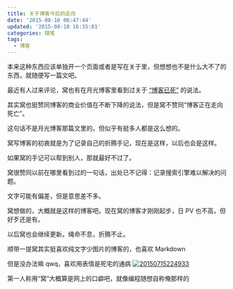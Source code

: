 ```yaml
---
title: 关于博客今后的走向
date: '2015-08-10 06:47:44'
updated: '2015-08-10 16:35:01'
categories: 随笔
tags:
  - 博客
---
```



本来这种东西应该单独开一个页面或者是写在关于里，但想想也不是什么大不了的东西，就随便写一篇文吧。

最近有人过来评论，窝也有在月光博客里看到过关于 [“博客已死”](http://www.williamlong.info/archives/4287.html) 的说法。

其实窝也挺赞同博客的商业价值在不断下降的说法，但是窝不赞同“博客正在走向死亡”。

这句话不是月光博客那篇文里的，但似乎有挺多人都是这么想的。

窝写博客的初衷就是为了记录自己的折腾手记，现在是这样，以后也会是这样。

如果窝的手记可以帮到别人，那就最好不过了。

窝很赞同以前在哪里看到过的一句话，出处已不记得：记录搜索引擎难以解决的问题。

文字可能有偏差，但是意思差不多。

窝想做的，大概就是这样的博客吧。现在窝的博客才刚刚起步，日 PV 也不高，但好歹还是有。

以后窝也会继续更新。绳命不息，折腾不止。

顺带一提窝其实挺喜欢纯文字少图片的博客的，也喜欢 Markdown

但是没办法嘛 qwq，喜欢用表情是死宅的通病 [![20150715224933](https://img.blessing.studio/images/2015/07/2015-07-15_14-49-46.jpg)](https://img.blessing.studio/images/2015/07/2015-07-15_14-49-46.jpg)

第一人称用“窝”大概算是网上的口癖吧，就像编程随想自称俺那样的



